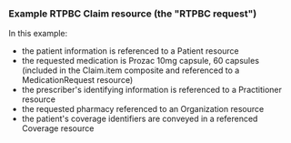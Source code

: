 <h3 id="example-rtpbc-claim-resource-the-rtpbc-request-">Example RTPBC Claim resource (the &quot;RTPBC request&quot;)</h3>
<p>In this example:</p>
<ul>
<li>the patient information is referenced to a Patient resource</li>
<li>the requested medication is Prozac 10mg capsule, 60 capsules (included in the Claim.item composite and referenced to a MedicationRequest resource)</li>
<li>the prescriber&#39;s identifying information is referenced to a Practitioner resource</li>
<li>the requested pharmacy referenced to an Organization resource</li>
<li>the patient&#39;s coverage identifiers are conveyed in a referenced Coverage resource</li>
</ul>
<br/>
<!--
<div><img src="rtpbc-claim-03.png" alt="claim"></div>
-->

<br/>